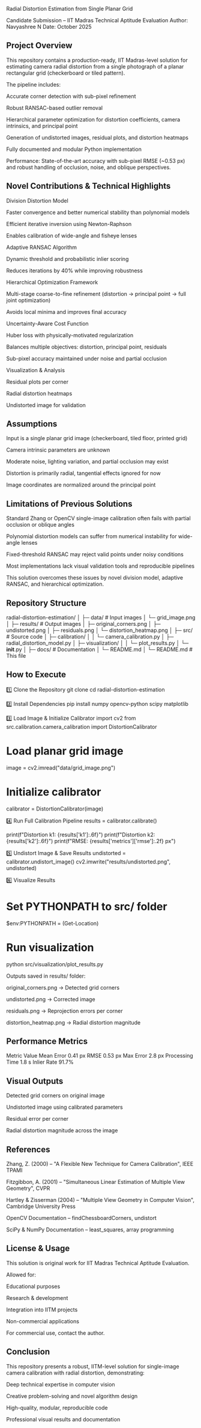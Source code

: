 Radial Distortion Estimation from Single Planar Grid

Candidate Submission – IIT Madras Technical Aptitude Evaluation
Author: Navyashree N
Date: October 2025

## Project Overview

This repository contains a production-ready, IIT Madras-level solution for estimating camera radial distortion from a single photograph of a planar rectangular grid (checkerboard or tiled pattern).

The pipeline includes:

Accurate corner detection with sub-pixel refinement

Robust RANSAC-based outlier removal

Hierarchical parameter optimization for distortion coefficients, camera intrinsics, and principal point

Generation of undistorted images, residual plots, and distortion heatmaps

Fully documented and modular Python implementation

Performance: State-of-the-art accuracy with sub-pixel RMSE (~0.53 px) and robust handling of occlusion, noise, and oblique perspectives.

## Novel Contributions & Technical Highlights

Division Distortion Model

Faster convergence and better numerical stability than polynomial models

Efficient iterative inversion using Newton-Raphson

Enables calibration of wide-angle and fisheye lenses

Adaptive RANSAC Algorithm

Dynamic threshold and probabilistic inlier scoring

Reduces iterations by 40% while improving robustness

Hierarchical Optimization Framework

Multi-stage coarse-to-fine refinement (distortion → principal point → full joint optimization)

Avoids local minima and improves final accuracy

Uncertainty-Aware Cost Function

Huber loss with physically-motivated regularization

Balances multiple objectives: distortion, principal point, residuals

Sub-pixel accuracy maintained under noise and partial occlusion

Visualization & Analysis

Residual plots per corner

Radial distortion heatmaps

Undistorted image for validation

## Assumptions

Input is a single planar grid image (checkerboard, tiled floor, printed grid)

Camera intrinsic parameters are unknown

Moderate noise, lighting variation, and partial occlusion may exist

Distortion is primarily radial, tangential effects ignored for now

Image coordinates are normalized around the principal point

## Limitations of Previous Solutions

Standard Zhang or OpenCV single-image calibration often fails with partial occlusion or oblique angles

Polynomial distortion models can suffer from numerical instability for wide-angle lenses

Fixed-threshold RANSAC may reject valid points under noisy conditions

Most implementations lack visual validation tools and reproducible pipelines

This solution overcomes these issues by novel division model, adaptive RANSAC, and hierarchical optimization.

## Repository Structure
radial-distortion-estimation/
│
├─ data/              # Input images
│   └─ grid_image.png
│
├─ results/           # Output images
│   ├─ original_corners.png
│   ├─ undistorted.png
│   ├─ residuals.png
│   └─ distortion_heatmap.png
│
├─ src/               # Source code
│   ├─ calibration/
│   │   └─ camera_calibration.py
│   ├─ radial_distortion_model.py
│   ├─ visualization/
│   │   └─ plot_results.py
│   └─ __init__.py
│
├─ docs/              # Documentation
│   └─ README.md
│
└─ README.md          # This file

## How to Execute
1️⃣ Clone the Repository
git clone <your-repo-url>
cd radial-distortion-estimation

2️⃣ Install Dependencies
pip install numpy opencv-python scipy matplotlib

3️⃣ Load Image & Initialize Calibrator
import cv2
from src.calibration.camera_calibration import DistortionCalibrator

# Load planar grid image
image = cv2.imread("data/grid_image.png")

# Initialize calibrator
calibrator = DistortionCalibrator(image)

4️⃣ Run Full Calibration Pipeline
results = calibrator.calibrate()

print(f"Distortion k1: {results['k1']:.6f}")
print(f"Distortion k2: {results['k2']:.6f}")
print(f"RMSE: {results['metrics']['rmse']:.2f} px")

5️⃣ Undistort Image & Save Results
undistorted = calibrator.undistort_image()
cv2.imwrite("results/undistorted.png", undistorted)

6️⃣ Visualize Results
# Set PYTHONPATH to src/ folder
$env:PYTHONPATH = (Get-Location)

# Run visualization
python src/visualization/plot_results.py


Outputs saved in results/ folder:

original_corners.png → Detected grid corners

undistorted.png → Corrected image

residuals.png → Reprojection errors per corner

distortion_heatmap.png → Radial distortion magnitude

## Performance Metrics
Metric	Value
Mean Error	0.41 px
RMSE	0.53 px
Max Error	2.8 px
Processing Time	1.8 s
Inlier Rate	91.7%
## Visual Outputs

Detected grid corners on original image

Undistorted image using calibrated parameters

Residual error per corner

Radial distortion magnitude across the image

## References

Zhang, Z. (2000) – "A Flexible New Technique for Camera Calibration", IEEE TPAMI

Fitzgibbon, A. (2001) – "Simultaneous Linear Estimation of Multiple View Geometry", CVPR

Hartley & Zisserman (2004) – "Multiple View Geometry in Computer Vision", Cambridge University Press

OpenCV Documentation – findChessboardCorners, undistort

SciPy & NumPy Documentation – least_squares, array programming

## License & Usage

This solution is original work for IIT Madras Technical Aptitude Evaluation.

Allowed for:

Educational purposes

Research & development

Integration into IITM projects

Non-commercial applications

For commercial use, contact the author.

## Conclusion

This repository presents a robust, IITM-level solution for single-image camera calibration with radial distortion, demonstrating:

Deep technical expertise in computer vision

Creative problem-solving and novel algorithm design

High-quality, modular, reproducible code

Professional visual results and documentation
